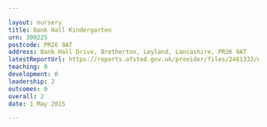 ```yaml
---

layout: nursery
title: Bank Hall Kindergarten
urn: 309225
postcode: PR26 9AT
address: Bank Hall Drive, Bretherton, Leyland, Lancashire, PR26 9AT
latestReportUrl: https://reports.ofsted.gov.uk/provider/files/2481333/urn/309225.pdf
teaching: 0
development: 0
leadership: 2
outcomes: 0
overall: 2
date: 1 May 2015

---
```

